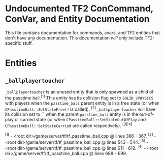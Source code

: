 # Undocumented TF2 ConCommand, ConVar, and Entity Documentation

This file contains documentation for commands, cvars, and TF2 entities that don't have any documentation. This documentation *will only* include TF2-specific stuff.

# Entities

## `_ballplayertoucher`

`_ballplayertoucher` is an unused entity that is only spawned as a child of the passtime ball.<sup>[1]</sup> This entity has its collision flag set to `SOLID_VPHYSICS` with players when the `passtime_ball` parent entity is in a free state (or when `CPasstimeBall::SetStateFree()` is called). <sup>[2]</sup> `_ballplayertoucher` will have its collision set to `` when the parent `passtime_ball` entity is in the out-of-play or carried state (or when `CPasstimeBall::SetStateOutOfPlay` and `CPasstimeBall::SetStateCarried` are called respectively). <sup>[3][4]</sup>

<sup>[1]</sup> - \<root dir\>/game/server/tf/tf_passtime_ball.cpp @ lines 366 - 367.
<sup>[2]</sup> - \<root dir\>/game/server/tf/tf_passtime_ball.cpp @ lines 543 - 544.
<sup>[3]</sup> - \<root dir\>/game/server/tf/tf_passtime_ball.cpp @ lines 611 - 612.
<sup>[4]</sup> - \<root dir\>/game/server/tf/tf_passtime_ball.cpp @ lines 698 - 699.